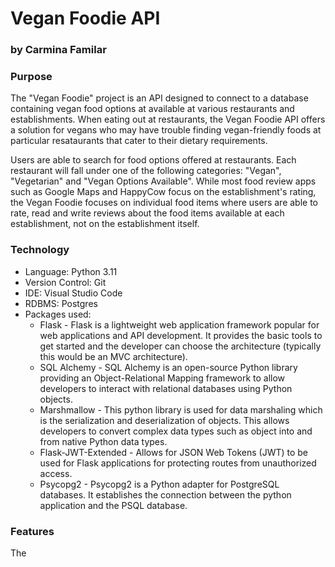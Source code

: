 # Vegan Foodie API
### by Carmina Familar


### Purpose
The "Vegan Foodie" project is an API designed to connect to a database containing vegan food options at available at various restaurants and establishments. When eating out at restaurants, the Vegan Foodie API offers a solution for vegans who may have trouble finding vegan-friendly foods at particular resataurants that cater to their dietary requirements. 


Users are able to search for food options offered at restaurants. Each restaurant will fall under one of the following categories: "Vegan", "Vegetarian" and "Vegan Options Available". While most food review apps such as Google Maps and HappyCow focus on the establishment's rating, the Vegan Foodie focuses on individual food items where users are able to rate, read and write reviews about the food items available at each establishment, not on the establishment itself.


### Technology

- Language: Python 3.11
- Version Control: Git
- IDE: Visual Studio Code
- RDBMS: Postgres
- Packages used:
    - Flask - Flask is a lightweight web application framework popular for web applications and API development. It provides the basic tools to get started and the developer can choose the architecture (typically this would be an MVC architecture).
    - SQL Alchemy - SQL Alchemy is an open-source Python library providing an Object-Relational Mapping framework to allow developers to interact with relational databases using Python objects.
    - Marshmallow - This python library is used for data marshaling which is the serialization and deserialization of objects. This allows developers to convert complex data types such as object into and from native Python data types. 
    - Flask-JWT-Extended - Allows for JSON Web Tokens (JWT) to be used for Flask applications for protecting routes from unauthorized access.
    - Psycopg2 - Psycopg2 is a Python adapter for PostgreSQL databases. It establishes the connection between the python application and the PSQL database.

### Features

The 

